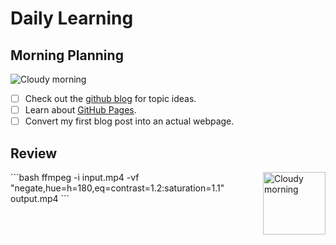 # Daily Learning
## Morning Planning
![Cloudy morning](https://octodex.github.com/images/cloud.jpg)
- [ ] Check out the [github blog](https://github.blog/) for topic ideas.
- [ ] Learn about [GitHub Pages](https://skills.github.com/#first-day-on-github).
- [ ] Convert my first blog post into an actual webpage.
## Review
<img alt="Cloudy morning" src="https://octodex.github.com/images/cloud.jpg" width="100" align="right">
```bash
ffmpeg -i input.mp4 -vf "negate,hue=h=180,eq=contrast=1.2:saturation=1.1" output.mp4
```

